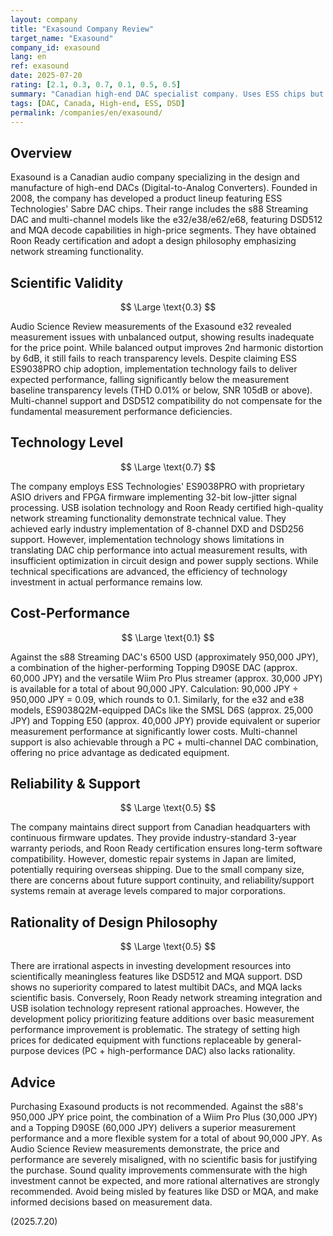 ```yaml
---
layout: company
title: "Exasound Company Review"
target_name: "Exasound"
company_id: exasound
lang: en
ref: exasound
date: 2025-07-20
rating: [2.1, 0.3, 0.7, 0.1, 0.5, 0.5]
summary: "Canadian high-end DAC specialist company. Uses ESS chips but suffers from poor scientific validity and extremely low cost-performance."
tags: [DAC, Canada, High-end, ESS, DSD]
permalink: /companies/en/exasound/
---
```


## Overview

Exasound is a Canadian audio company specializing in the design and manufacture of high-end DACs (Digital-to-Analog Converters). Founded in 2008, the company has developed a product lineup featuring ESS Technologies' Sabre DAC chips. Their range includes the s88 Streaming DAC and multi-channel models like the e32/e38/e62/e68, featuring DSD512 and MQA decode capabilities in high-price segments. They have obtained Roon Ready certification and adopt a design philosophy emphasizing network streaming functionality.

## Scientific Validity

$$ \Large \text{0.3} $$

Audio Science Review measurements of the Exasound e32 revealed measurement issues with unbalanced output, showing results inadequate for the price point. While balanced output improves 2nd harmonic distortion by 6dB, it still fails to reach transparency levels. Despite claiming ESS ES9038PRO chip adoption, implementation technology fails to deliver expected performance, falling significantly below the measurement baseline transparency levels (THD 0.01% or below, SNR 105dB or above). Multi-channel support and DSD512 compatibility do not compensate for the fundamental measurement performance deficiencies.

## Technology Level

$$ \Large \text{0.7} $$

The company employs ESS Technologies' ES9038PRO with proprietary ASIO drivers and FPGA firmware implementing 32-bit low-jitter signal processing. USB isolation technology and Roon Ready certified high-quality network streaming functionality demonstrate technical value. They achieved early industry implementation of 8-channel DXD and DSD256 support. However, implementation technology shows limitations in translating DAC chip performance into actual measurement results, with insufficient optimization in circuit design and power supply sections. While technical specifications are advanced, the efficiency of technology investment in actual performance remains low.

## Cost-Performance

$$ \Large \text{0.1} $$

Against the s88 Streaming DAC's 6500 USD (approximately 950,000 JPY), a combination of the higher-performing Topping D90SE DAC (approx. 60,000 JPY) and the versatile Wiim Pro Plus streamer (approx. 30,000 JPY) is available for a total of about 90,000 JPY. Calculation: 90,000 JPY ÷ 950,000 JPY = 0.09, which rounds to 0.1. Similarly, for the e32 and e38 models, ES9038Q2M-equipped DACs like the SMSL D6S (approx. 25,000 JPY) and Topping E50 (approx. 40,000 JPY) provide equivalent or superior measurement performance at significantly lower costs. Multi-channel support is also achievable through a PC + multi-channel DAC combination, offering no price advantage as dedicated equipment.

## Reliability & Support

$$ \Large \text{0.5} $$

The company maintains direct support from Canadian headquarters with continuous firmware updates. They provide industry-standard 3-year warranty periods, and Roon Ready certification ensures long-term software compatibility. However, domestic repair systems in Japan are limited, potentially requiring overseas shipping. Due to the small company size, there are concerns about future support continuity, and reliability/support systems remain at average levels compared to major corporations.

## Rationality of Design Philosophy

$$ \Large \text{0.5} $$

There are irrational aspects in investing development resources into scientifically meaningless features like DSD512 and MQA support. DSD shows no superiority compared to latest multibit DACs, and MQA lacks scientific basis. Conversely, Roon Ready network streaming integration and USB isolation technology represent rational approaches. However, the development policy prioritizing feature additions over basic measurement performance improvement is problematic. The strategy of setting high prices for dedicated equipment with functions replaceable by general-purpose devices (PC + high-performance DAC) also lacks rationality.

## Advice

Purchasing Exasound products is not recommended. Against the s88's 950,000 JPY price point, the combination of a Wiim Pro Plus (30,000 JPY) and a Topping D90SE (60,000 JPY) delivers a superior measurement performance and a more flexible system for a total of about 90,000 JPY. As Audio Science Review measurements demonstrate, the price and performance are severely misaligned, with no scientific basis for justifying the purchase. Sound quality improvements commensurate with the high investment cannot be expected, and more rational alternatives are strongly recommended. Avoid being misled by features like DSD or MQA, and make informed decisions based on measurement data.

(2025.7.20)